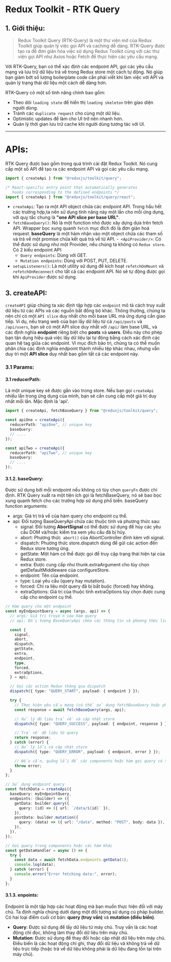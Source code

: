 # Redux Toolkit - RTK Query

## 1. Giới thiệu:

> Redux Toolkit Query (RTK-Query) là một thư viện mở của Redux Toolkit giúp quản lý việc gọi API và caching dễ dàng. RTK-Query được tạo ra để đơn giản hóa việc sử dụng Redux Toolkit cùng với các thư viện gọi API như Axios hoặc Fetch để thực hiện các yêu cầu mạng.

Với RTK-Query, bạn có thể xác định các endpoint API, gọi các yêu cầu mạng và lưu trữ dữ liệu trả về trong Redux store một cách tự động. Nó giúp bạn giảm bớt số lượng boilerplate code cần phải viết khi làm việc với API và quản lý trạng thái dữ liệu một cách dễ dàng hơn.

RTK-Query có một số tính năng chính bao gồm:

- Theo dõi `loading state` để hiển thị `loading skeleton` trên giao diện người dùng.
- Tránh các `duplicate request` cho cùng một dữ liệu.
- Optimistic updates để làm cho UI trở nên nhanh hơn.
- Quản lý thời gian lưu trữ cache khi người dùng tương tác với UI.

---

# APIs:

RTK Query được bao gồm trong quá trình cài đặt Redux Toolkit. Nó cung cấp một số API để tạo ra các endpoint API và gọi các yêu cầu mạng.

```ts
import { createApi } from "@reduxjs/toolkit/query";

/* React-specific entry point that automatically generates
   hooks corresponding to the defined endpoints */
import { createApi } from "@reduxjs/toolkit/query/react";
```

- `createApi`: Tạo ra một API object chứa các endpoint API. Trong hầu hết các trường hợp,ta nên sử dụng tính năng này một lần cho mỗi ứng dụng, với quy tắc chung là **"one API slice per base URL"**.
- `fetchBaseQuery()`: Nó là một function nhỏ được xây dựng dựa trên fetch API. Wrapper bọc xung quanh `fetch` mục đích đó là đơn giản hoá request. **baseQuery** là một hàm nhận vào một object chứa các tham số và trả về một promise chứa kết quả trả về từ API. -` <ApiProvider/>`: Có thể được sử dụng như một Provider, nếu chúng ta không có `Redux store`. Có 2 kiểu endpoint API:
  - `Query endpoints`: Dùng với GET.
  - `Mutation endpoints`: Dùng với POST, PUT, DELETE.
- `setupListeners()`: Là một utility sử dụng để kích hoạt `refetchOnMount` và `refetchOnReconnect` cho tất cả các endpoint API. Nó sẽ tự động được gọi khi `ApiProvider` được sử dụng.

## 3. createAPI:

`createAPI` giúp chúng ta xác định tập hợp các `endpoint` mô tả cách truy xuất dữ liệu từ các APIs và các nguồn bất đồng bộ khác. Thông thường, chúng ta nên chỉ có một `API slice` duy nhất cho mỗi base URL mà ứng dụng cần giao tiếp. Ví dụ, nếu trang web của bạn lấy dữ liệu từ cả `/api/posts` và `/api/users`, bạn sẽ có một API slice duy nhất với `/api/` làm base URL, và các định nghĩa **endpoint** riêng biệt cho **posts** và **users**. Điều này cho phép bạn tận dụng hiệu quả việc lấy dữ liệu lại tự động bằng cách xác định các quan hệ tag giữa các endpoint.
Vì mục đích bảo trì, chúng ta có thể muốn phân chia các định nghĩa endpoint thành nhiều tệp khác nhau, nhưng vẫn duy trì một **API slice** duy nhất bao gồm tất cả các endpoint này.

### 3.1 Params:

#### 3.1 **reducerPath**:

Là một unique key sẽ được gắn vào trong store. Nếu bạn gọi `createApi` nhiều lần trong ứng dụng của mình, bạn sẽ cần cung cấp một giá trị duy nhất mỗi lần. Mặc định là 'api'.

```ts
import { createApi, fetchBaseQuery } from "@reduxjs/toolkit/query";

const apiOne = createApi({
  reducerPath: "apiOne", // unique key
  baseQuery:
  // ....
});

const apiTwo = createApi({
  reducerPath: "apiTwo", // unique key
  baseQuery:
  // ....
});
```

#### 3.1.2. **baseQuery**:

Được sử dụng bởi mỗi endpoint nếu không có tùy chọn `queryFn` được chỉ định. RTK Query xuất ra một tiện ích gọi là fetchBaseQuery, nó sẽ bao bọc xung quanh fetch cho các trường hợp sử dụng phổ biến. baseQuery function arguments:

- args: Giá trị trả về của hàm query cho endpoint cụ thể.
- api: Đối tượng BaseQueryApi chứa các thuộc tính và phương thức sau:
  - signal: Đối tượng **AbortSignal** có thể được sử dụng để hủy các yêu cầu DOM và/hoặc kiểm tra xem yêu cầu đã bị hủy.
  - abort: Phương thức` abort()` của AbortController đính kèm với signal.
  - dispatch: Phương thức store.dispatch dùng để gửi các action đến Redux store tương ứng.
  - getState: Một hàm có thể được gọi để truy cập trạng thái hiện tại của Redux store.
  - extra: Được cung cấp như thunk.extraArgument cho tùy chọn getDefaultMiddleware của configureStore.
  - endpoint: Tên của endpoint.
  - type: Loại yêu cầu (query hay mutation).
  - forced: Chỉ ra liệu một query đã bị bắt buộc (forced) hay không.
  - extraOptions: Giá trị của thuộc tính extraOptions tùy chọn được cung cấp cho endpoint cụ thể.

```ts
// Hàm query cho một endpoint
const myEndpointQuery = async (args, api) => {
  // args: Giá trị truyền vào hàm query
  // api: Đối tượng BaseQueryApi chứa các thông tin và phương thức liên quan

  const {
    signal,
    abort,
    dispatch,
    getState,
    extra,
    endpoint,
    type,
    forced,
    extraOptions,
  } = api;

  // Gọi các action Redux thông qua dispatch
  dispatch({ type: "QUERY_START", payload: { endpoint } });

  try {
    // Thực hiện yêu cầu mạng (có thể sử dụng fetchBaseQuery hoặc phương thức khác)
    const response = await fetchBaseQuery(args, api);

    // Xử lý dữ liệu trả về và cập nhật store
    dispatch({ type: "QUERY_SUCCESS", payload: { endpoint, response } });

    // Trả về dữ liệu từ query
    return response;
  } catch (error) {
    // Xử lý lỗi và cập nhật store
    dispatch({ type: "QUERY_ERROR", payload: { endpoint, error } });

    // Nếu cần, quăng lỗi để các components hoặc hàm gọi query có thể xử lý tiếp
    throw error;
  }
};

// Sử dụng endpoint query
const fetchData = createApi({
  baseQuery: myEndpointQuery,
  endpoints: (builder) => ({
    getData: builder.query({
      query: (id) => ({ url: `/data/${id}` }),
    }),
    postData: builder.mutation({
      query: (data) => ({ url: "/data", method: "POST", body: data }),
    }),
  }),
});

// Gọi query trong components hoặc các hàm khác
const getDataHandler = async () => {
  try {
    const data = await fetchData.endpoints.getData(1);
    console.log(data);
  } catch (error) {
    console.error("Error fetching data:", error);
  }
};
```

#### 3.1.3. enpoints:

Endpoint là một tập hợp các hoạt động mà bạn muốn thực hiện đối với máy chủ. Ta định nghĩa chúng dưới dạng một đối tượng sử dụng cú pháp builder. Có hai loại điểm cuối cơ bản: **query (truy vấn)** và **mutation (điều biến)**.

- **Query**: Được sử dụng để lấy dữ liệu từ máy chủ. Truy vấn là các hoạt động chỉ đọc, không làm thay đổi dữ liệu trên máy chủ.
- **Mutation**: Được sử dụng để thay đổi hoặc cập nhật dữ liệu trên máy chủ. Điều biến là các hoạt động chỉ ghi, thay đổi dữ liệu và không trả về dữ liệu trực tiếp (hoặc trả về dữ liệu không phải là dữ liệu đang tồn tại trên máy chủ).
